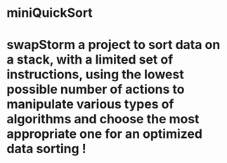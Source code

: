 # miniQuickSort
# swapStorm a project to sort data on a stack, with a limited set of instructions, using the lowest possible number of actions to manipulate various types of algorithms and choose the most appropriate one for an optimized data sorting !
